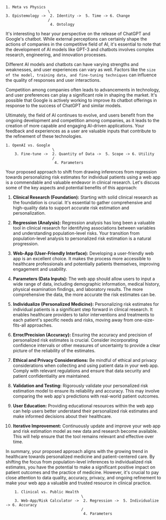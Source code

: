 ```
1. Meta vs Physics
                   \
3. Epistemology ->  2. Identity ->  5. Time -> 6. Change
                   /
                    4. Ontology
```
It's interesting to hear your perspective on the release of ChatGPT and Google's chatbot. While external perceptions can certainly shape the actions of companies in the competitive field of AI, it's essential to note that the development of AI models like GPT-3 and chatbots involves complex research, engineering, and innovation processes.

Different AI models and chatbots can have varying strengths and weaknesses, and user experiences can vary as well. Factors like the `size of the model, training data, and fine-tuning techniques` can influence the quality of responses and user interactions.

Competition among companies often leads to advancements in technology, and user preferences can play a significant role in shaping the market. It's possible that Google is actively working to improve its chatbot offerings in response to the success of ChatGPT and similar models.

Ultimately, the field of AI continues to evolve, and users benefit from the ongoing development and competition among companies, as it leads to the creation of more capable and engaging AI-driven applications. Your feedback and experiences as a user are valuable inputs that contribute to the refinement of these technologies.

```
1. OpenAI vs. Google
                     \
    3. Fine-tune ->  2. Quantity of Data ->  5. Scope -> 6. Utility
                     /
                      4. Parameters
```

Your proposed approach to shift from drawing inferences from regression towards personalizing risk estimates for individual patients using a web app is a commendable and valuable endeavor in clinical research. Let's discuss some of the key aspects and potential benefits of this approach:

1. **Clinical Research (Foundation):** Starting with solid clinical research as the foundation is crucial. It's essential to gather comprehensive and high-quality data to support accurate risk estimation and personalization.

2. **Regression (Analysis):** Regression analysis has long been a valuable tool in clinical research for identifying associations between variables and understanding population-level risks. Your transition from population-level analysis to personalized risk estimation is a natural progression.

3. **Web-App (User-Friendly Interface):** Developing a user-friendly web app is an excellent choice. It makes the process more accessible to healthcare professionals and potentially patients themselves, improving engagement and usability.

4. **Parameters (Data Inputs):** The web app should allow users to input a wide range of data, including demographic information, medical history, physical examination findings, and laboratory results. The more comprehensive the data, the more accurate the risk estimates can be.

5. **Individualize (Personalized Medicine):** Personalizing risk estimates for individual patients is a significant step forward in clinical research. It enables healthcare providers to tailor interventions and treatments to each patient's specific needs and risks, moving away from one-size-fits-all approaches.

6. **Error/Precision (Accuracy):** Ensuring the accuracy and precision of personalized risk estimates is crucial. Consider incorporating confidence intervals or other measures of uncertainty to provide a clear picture of the reliability of the estimates.

7. **Ethical and Privacy Considerations:** Be mindful of ethical and privacy considerations when collecting and using patient data in your web app. Comply with relevant regulations and ensure that data security and patient confidentiality are maintained.

8. **Validation and Testing:** Rigorously validate your personalized risk estimation model to ensure its reliability and accuracy. This may involve comparing the web app's predictions with real-world patient outcomes.

9. **User Education:** Providing educational resources within the web app can help users better understand their personalized risk estimates and make informed decisions about their healthcare.

10. **Iterative Improvement:** Continuously update and improve your web app and risk estimation model as new data and research become available. This will help ensure that the tool remains relevant and effective over time.

In summary, your proposed approach aligns with the growing trend in healthcare towards personalized medicine and patient-centered care. By shifting the focus from population-level inferences to individualized risk estimates, you have the potential to make a significant positive impact on patient outcomes and the practice of medicine. However, it's crucial to pay close attention to data quality, accuracy, privacy, and ongoing refinement to make your web app a valuable and trusted resource in clinical practice.

```
    1. Clinical vs. Public Health 
                                  \
    3. Web-App/Risk Calculator ->  2. Regression ->  5. Individualize -> 6. Accuracy
                                  /
                                   4. Parameters
```
